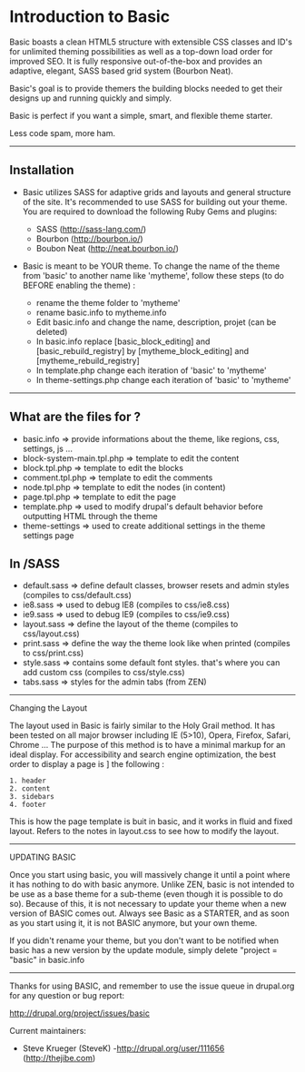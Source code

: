 
Introduction to Basic
===

Basic boasts a clean HTML5 structure with extensible CSS classes and ID's for unlimited
theming possibilities as well as a top-down load order for improved SEO. It is fully
responsive out-of-the-box and provides an adaptive, elegant, SASS based grid system (Bourbon Neat).

Basic's goal is to provide themers the building blocks needed to get their designs up and
running quickly and simply.

Basic is perfect if you want a simple, smart, and flexible theme starter.

Less code spam, more ham.

__________________________________________________________________________________________

Installation
------------

- Basic utilizes SASS for adaptive grids and layouts and general structure of the site.
  It's recommended to use SASS for building out your theme. You are required to download
  the following Ruby Gems and plugins:

  - SASS (http://sass-lang.com/)
  - Bourbon (http://bourbon.io/)
  - Boubon Neat (http://neat.bourbon.io/)

- Basic is meant to be YOUR theme. To change the name of the theme from 'basic' to another name like 'mytheme',
follow these steps (to do BEFORE enabling the theme) :

    - rename the theme folder to 'mytheme'
    - rename basic.info to mytheme.info
    - Edit basic.info and change the name, description, projet (can be deleted)
    - In basic.info replace [basic_block_editing] and [basic_rebuild_registry]
      by [mytheme_block_editing] and [mytheme_rebuild_registry]
    - In template.php change each iteration of 'basic' to 'mytheme'
    - In theme-settings.php change each iteration of 'basic' to 'mytheme'

__________________________________________________________________________________________

What are the files for ?
------------------------

- basic.info                => provide informations about the theme, like regions, css, settings, js ...
- block-system-main.tpl.php => template to edit the content
- block.tpl.php             => template to edit the blocks
- comment.tpl.php           => template to edit the comments
- node.tpl.php              => template to edit the nodes (in content)
- page.tpl.php              => template to edit the page
- template.php              => used to modify drupal's default behavior before outputting HTML through
                               the theme
- theme-settings            => used to create additional settings in the theme settings page

In /SASS
-------

- default.sass  => define default classes, browser resets and admin styles (compiles to css/default.css)
- ie8.sass      => used to debug IE8 (compiles to css/ie8.css)
- ie9.sass      => used to debug IE9 (compiles to css/ie9.css)
- layout.sass   => define the layout of the theme (compiles to css/layout.css)
- print.sass    => define the way the theme look like when printed (compiles to css/print.css)
- style.sass    => contains some default font styles. that's where you can add custom css (compiles to css/style.css)
- tabs.sass     => styles for the admin tabs (from ZEN)

__________________________________________________________________________________________

Changing the Layout

The layout used in Basic is fairly similar to the Holy Grail method. It has been tested on
all major browser including IE (5>10), Opera, Firefox, Safari, Chrome ...
The purpose of this method is to have a minimal markup for an ideal display.
For accessibility and search engine optimization, the best order to display a page is ]
the following :

    1. header
    2. content
    3. sidebars
    4. footer

This is how the page template is buit in basic, and it works in fluid and fixed layout.
Refers to the notes in layout.css to see how to modify the layout.

__________________________________________________________________________________________

UPDATING BASIC

Once you start using basic, you will massively change it until a point where it has nothing
to do with basic anymore. Unlike ZEN, basic is not intended to be use as a base theme for a
sub-theme (even though it is possible to do so). Because of this, it is not necessary to
update your theme when a new version of BASIC comes out. Always see Basic as a STARTER, and
as soon as you start using it, it is not BASIC anymore, but your own theme.

If you didn't rename your theme, but you don't want to be notified when basic has a new version
by the update module, simply delete "project = "basic" in basic.info

__________________________________________________________________________________________

Thanks for using BASIC, and remember to use the issue queue in drupal.org for any question
or bug report:

http://drupal.org/project/issues/basic

Current maintainers:
* Steve Krueger (SteveK) -http://drupal.org/user/111656 (http://thejibe.com)